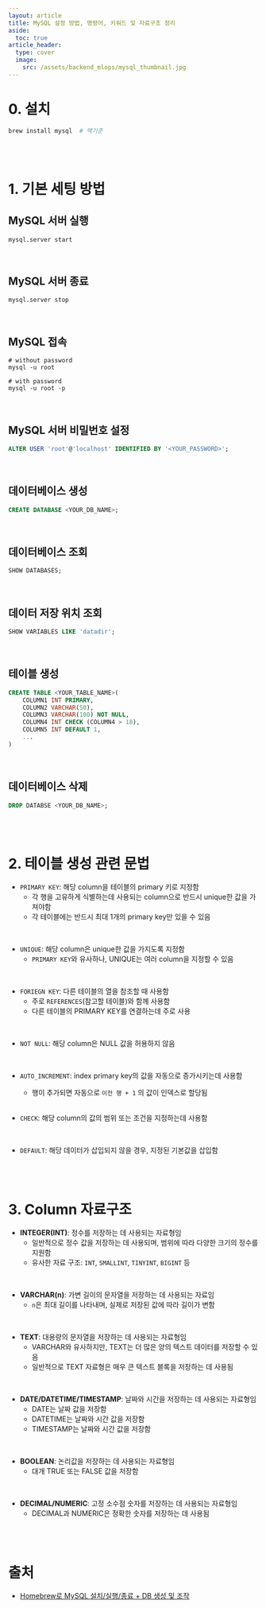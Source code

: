 ```yaml
---
layout: article
title: MySQL 설정 방법, 명령어, 키워드 및 자료구조 정리
aside:
  toc: true
article_header:
  type: cover
  image:
    src: /assets/backend_mlops/mysql_thumbnail.jpg
---
```



# 0. 설치

```bash
brew install mysql	# 맥기준
```

<br>

<br>


# 1. 기본 세팅 방법


## MySQL 서버 실행 

```shell
mysql.server start 
```

<br> 

## MySQL 서버 종료 

```shell
mysql.server stop
```

<br>

## MySQL 접속

```shell
# without password
mysql -u root

# with password 
mysql -u root -p
```

<br>

## MySQL 서버 비밀번호 설정 

```SQL
ALTER USER 'root'@'localhost' IDENTIFIED BY '<YOUR_PASSWORD>';
```

<br>

## 데이터베이스 생성 
```SQL
CREATE DATABASE <YOUR_DB_NAME>;
```

<br>

## 데이터베이스 조회 

```SQL
SHOW DATABASES;
```

<br>

## 데이터 저장 위치 조회 

```SQL
SHOW VARIABLES LIKE 'datadir';
```

<br>

## 테이블 생성 

```SQL
CREATE TABLE <YOUR_TABLE_NAME>(
	COLUMN1 INT PRIMARY, 
	COLUMN2 VARCHAR(50),
	COLUMN3 VARCHAR(100) NOT NULL, 
	COLUMN4 INT CHECK (COLUMN4 > 18),
	COLUMN5 INT DEFAULT 1,
	...
)
```

<br>

## 데이터베이스 삭제 

```SQL
DROP DATABSE <YOUR_DB_NAME>;
```

<br>

<br>

# 2. 테이블 생성 관련 문법

- `PRIMARY KEY`: 해당 column을 테이블의 primary 키로 지정함
	- 각 행을 고유하게 식별하는데 사용되는 column으로 반드시 unique한 값을 가져야함 
	- 각 테이블에는 반드시 최대 1개의 primary key만 있을 수 있음   

<br>
   
- `UNIQUE`: 해당 column은 unique한 값을 가지도록 지정함 
	- `PRIMARY KEY`와 유사하나, UNIQUE는 여러 column을 지정할 수 있음
    
<br>
   
- `FORIEGN KEY`: 다른 테이블의 열을 참조할 때 사용함 
	- 주로 `REFERENCES`(참고할 테이블)와 함께 사용함 
	- 다른 테이블의 PRIMARY KEY를 연결하는데 주로 사용 
    
<br>
   
- `NOT NULL`: 해당 column은 NULL 값을 허용하지 않음 

<br>
   
- `AUTO_INCREMENT`: index primary key의 값을 자동으로 증가시키는데 사용함 
	- 행이 추가되면 자동으로 `이전 행 + 1` 의 값이 인덱스로 할당됨 
    
    <br>
   
- `CHECK`: 해당 column의 값의 범위 또는 조건을 지정하는데 사용함 

<br>
   
- `DEFAULT`: 해당 데이터가 삽입되지 않을 경우, 지정된 기본값을 삽입함 


<br>

<br>


# 3. Column 자료구조

- **INTEGER(INT)**: 정수를 저장하는 데 사용되는 자료형임 
	- 일반적으로 정수 값을 저장하는 데 사용되며, 범위에 따라 다양한 크기의 정수를 지원함 
	- 유사한 자료 구조: `INT`, `SMALLINT`, `TINYINT`, `BIGINT` 등
    
<br>

- **VARCHAR(n)**: 가변 길이의 문자열을 저장하는 데 사용되는 자료임 
	- `n`은 최대 길이를 나타내며, 실제로 저장된 값에 따라 길이가 변함 
    
<br>

- **TEXT**: 대용량의 문자열을 저장하는 데 사용되는 자료형임 
	- VARCHAR와 유사하지만, TEXT는 더 많은 양의 텍스트 데이터를 저장할 수 있음  
	- 일반적으로 TEXT 자료형은 매우 큰 텍스트 블록을 저장하는 데 사용됨
    
<br>
    
-  **DATE/DATETIME/TIMESTAMP**: 날짜와 시간을 저장하는 데 사용되는 자료형임 
	- DATE는 날짜 값을 저장함 
	- DATETIME는 날짜와 시간 값을 저장함 
	- TIMESTAMP는 날짜와 시간 값을 저장함
    
<br>
    
- **BOOLEAN**: 논리값을 저장하는 데 사용되는 자료형임 
	- 대개 TRUE 또는 FALSE 값을 저장함
    
<br>
    
-  **DECIMAL/NUMERIC**: 고정 소수점 숫자를 저장하는 데 사용되는 자료형임 
	- DECIMAL과 NUMERIC은 정확한 숫자를 저장하는 데 사용됨

<br>

<br>

# 출처

- [Homebrew로 MySQL 설치/실행/종료 + DB 생성 및 조작](https://velog.io/@xxeol/Homebrew%EB%A1%9C-MySQL-%EC%84%A4%EC%B9%98%EC%8B%A4%ED%96%89%EC%A2%85%EB%A3%8C)

<br>

<br>
